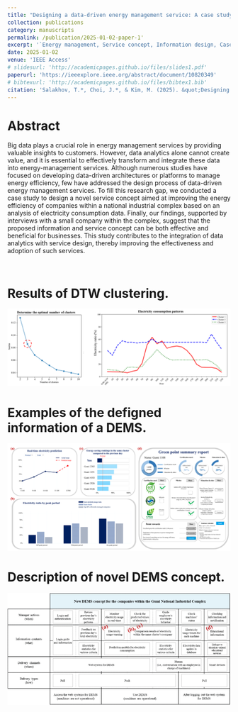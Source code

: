 ```yaml
---
title: "Designing a data-driven energy management service: A case study of South Korea’s national industrial complex"
collection: publications
category: manuscripts
permalink: /publication/2025-01-02-paper-1'
excerpt: '`Energy management, Service concept, Information design, Case study, Data-driven, National industrial complex`'
date: 2025-01-02
venue: 'IEEE Access'
# slidesurl: 'http://academicpages.github.io/files/slides1.pdf'
paperurl: 'https://ieeexplore.ieee.org/abstract/document/10820349'
# bibtexurl: 'http://academicpages.github.io/files/bibtex1.bib'
citation: 'Salakhov, T.*, Choi, J.*, & Kim, M. (2025). &quot;Designing a data-driven energy management service: A case study of South Korea’s national industrial complex. IEEE Access. (* = contributed equally to this work.)' 
---
```



# Abstract
Big data plays a crucial role in energy management services by providing valuable insights to customers. However, data analytics alone cannot create value, and it is essential to effectively transform and integrate these data into energy-management services. Although numerous studies have focused on developing data-driven architectures or platforms to manage energy efficiency, few have addressed the design process of data-driven energy management services. To fill this research gap, we conducted a case study to design a novel service concept aimed at improving the energy efficiency of companies within a national industrial complex based on an analysis of electricity consumption data. Finally, our findings, supported by interviews with a small company within the complex, suggest that the proposed information and service concept can be both effective and beneficial for businesses. This study contributes to the integration of data analytics with service design, thereby improving the effectiveness and adoption of such services.

<br/>

# Results of DTW clustering.
<img src='/images/논문1/f1.png'>

<br/>

# Examples of the defigned information of a DEMS.
<img src='/images/논문1/f2.png'>

<br/>

# Description of novel DEMS concept.
<img src='/images/논문1/f3.png'>
